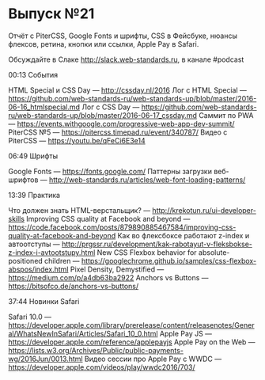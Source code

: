 # Выпуск №21

Отчёт с PiterCSS, Google Fonts и шрифты, CSS в Фейсбуке, нюансы флексов, ретина, кнопки или ссылки, Apple Pay в Safari.

Обсуждайте в Слаке http://slack.web-standards.ru, в канале #​podcast

00:13 События

HTML Special и CSS Day — http://cssday.nl/2016
Лог с HTML Special — https://github.com/web-standards-ru/web-standards-up/blob/master/2016-06-16_htmlspecial.md
Лог с CSS Day — https://github.com/web-standards-ru/web-standards-up/blob/master/2016-06-17_cssday.md
Саммит по PWA — https://events.withgoogle.com/progressive-web-app-dev-summit/
PiterCSS №5 — https://pitercss.timepad.ru/event/340787/
Видео с PiterCSS — https://youtu.be/qFeCi6E3e14

06:49 Шрифты

Google Fonts — https://fonts.google.com/
Паттерны загрузки веб-шрифтов — http://web-standards.ru/articles/web-font-loading-patterns/

13:39 Практика

Что должен знать HTML-верстальщик? — http://krekotun.ru/ui-developer-skills
Improving CSS quality at Facebook and beyond — https://code.facebook.com/posts/879890885467584/improving-css-quality-at-facebook-and-beyond
Как во флексбоксе работают z-index и автоотступы — http://prgssr.ru/development/kak-rabotayut-v-fleksbokse-z-index-i-avtootstupy.html
New CSS Flexbox behavior for absolute-positioned children — https://googlechrome.github.io/samples/css-flexbox-abspos/index.html
Pixel Density, Demystified — https://medium.com/p/a4db63ba2922
Anchors vs Buttons — https://bitsofco.de/anchors-vs-buttons/

37:44 Новинки Safari

Safari 10.0 — https://developer.apple.com/library/prerelease/content/releasenotes/General/WhatsNewInSafari/Articles/Safari_10_0.html
Apple Pay JS — https://developer.apple.com/reference/applepayjs
Apple Pay on the Web — https://lists.w3.org/Archives/Public/public-payments-wg/2016Jun/0013.html
Видео сессии про Apple Pay с WWDC — https://developer.apple.com/videos/play/wwdc2016/703/